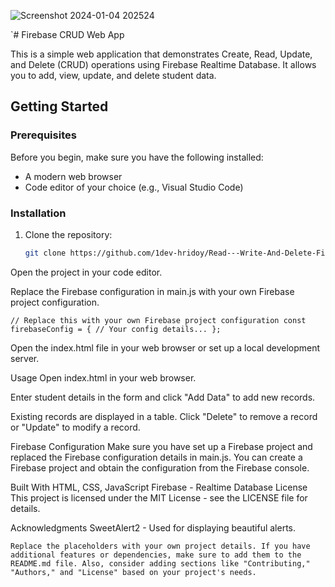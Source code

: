 ![Screenshot 2024-01-04 202524](https://github.com/1dev-hridoy/Read---Write-And-Delete-Firebase-Data-Form-Firebase/assets/154232641/0913740c-01f9-442c-82a0-0935e06b5bb0)

`# Firebase CRUD Web App

This is a simple web application that demonstrates Create, Read, Update, and Delete (CRUD) operations using Firebase Realtime Database. It allows you to add, view, update, and delete student data.

## Getting Started

### Prerequisites

Before you begin, make sure you have the following installed:

- A modern web browser
- Code editor of your choice (e.g., Visual Studio Code)

### Installation

1. Clone the repository:

   ```bash
   git clone https://github.com/1dev-hridoy/Read---Write-And-Delete-Firebase-Data-Form-Firebase.git`

   
Open the project in your code editor.

Replace the Firebase configuration in main.js with your own Firebase project configuration.

`// Replace this with your own Firebase project configuration
const firebaseConfig = {
    // Your config details...
};`


Open the index.html file in your web browser or set up a local development server.

Usage
Open index.html in your web browser.

Enter student details in the form and click "Add Data" to add new records.

Existing records are displayed in a table. Click "Delete" to remove a record or "Update" to modify a record.

Firebase Configuration
Make sure you have set up a Firebase project and replaced the Firebase configuration details in main.js. You can create a Firebase project and obtain the configuration from the Firebase console.

Built With
HTML, CSS, JavaScript
Firebase - Realtime Database
License
This project is licensed under the MIT License - see the LICENSE file for details.

Acknowledgments
SweetAlert2 - Used for displaying beautiful alerts.



`Replace the placeholders with your own project details. If you have additional features or dependencies, make sure to add them to the README.md file. Also, consider adding sections like "Contributing," "Authors," and "License" based on your project's needs.`

